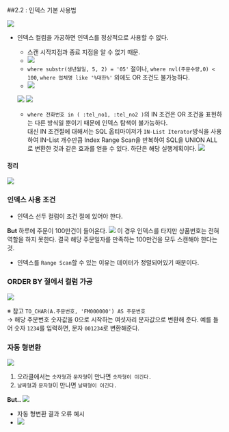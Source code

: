 ##2.2 : 인덱스 기본 사용법

![](./images/2020-06-13-15-42-18.png)

- 인덱스 컬럼을 가공하면 인덱스를 정상적으로 사용할 수 없다.

  - 스캔 시작지점과 종료 지점을 알 수 없기 때문.
  - ![](./images/2020-06-13-15-54-09.png)
  - `where substr(생년월일, 5, 2) = '05'` 절이나, `where nvl(주문수량,0) < 100`, `where 업체명 like '%대한%'` 외에도 OR 조건도 불가능하다.
  - ![](./images/2020-06-13-15-55-33.png)

  ![](./images/2020-06-13-15-55-53.png)
  ![](./images/2020-06-13-15-57-00.png)

  - `where 전화번호 in ( :tel_no1, :tel_no2 )`의 IN 조건은 OR 조건을 표현하는 다른 방식일 뿐이기 때문에 인덱스 탐색이 불가능하다.  
    대신 IN 조건절에 대해서는 SQL 옵티마이저가 `IN-List Iterator`방식을 사용하여 IN-List 개수만큼 Index Range Scan을 반복하여 SQL을 UNION ALL로 변환한 것과 같은 효과를 얻을 수 있다. 하단은 해당 실행계획이다.
    ![](./images/2020-06-13-15-59-40.png)

#### 정리

![](./images/2020-06-13-16-00-19.png)

### 인덱스 사용 조건

- 인덱스 선두 컬럼이 조건 절에 있어야 한다.

**But**
하루에 주문이 100만건이 들어온다.
![](./images/2020-06-13-16-24-18.png)
이 경우 인덱스를 타지만 상품번호는 전혀 역할을 하지 못한다. 결국 해당 주문일자를 만족하는 100만건을 모두 스캔해야 한다는 것.

- 인덱스를 `Range Scan`할 수 있는 이유는 데이터가 정렬되어있기 때문이다.

### ORDER BY 절에서 컬럼 가공

![](./images/2020-06-13-16-28-11.png)

※ 참고
`TO_CHAR(A.주문번호, 'FM000000') AS 주문번호`  
 → 해당 주문번호 숫자값을 0으로 시작하는 여섯자리 문자값으로 변환해 준다. 예를 들어 숫자 `1234`를 입력하면, 문자 `001234`로 변환해준다.

### 자동 형변환

![](./images/2020-06-13-16-42-02.png)

1. 오라클에서는 `숫자형`과 `문자형`이 만나면 `숫자형이 이긴다.`
2. `날짜형`과 `문자형`이 만나면 `날짜형이 이긴다.`

**But..**
![](./images/2020-06-13-16-43-30.png)


- 자동 형변환 결과 오류 예시
- ![](./images/2020-06-13-17-29-28.png)

